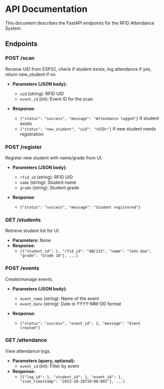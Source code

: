 # API Documentation

This document describes the FastAPI endpoints for the RFID Attendance System.

## Endpoints

### POST /scan

Receive UID from ESP32, check if student exists, log attendance if yes, return new_student if no.

- **Parameters (JSON body):**
  - `uid` (string): RFID UID
  - `event_id` (int): Event ID for the scan

- **Response:**
  - `{"status": "success", "message": "Attendance logged"}` if student exists
  - `{"status": "new_student", "uid": "<UID>"}` if new student needs registration

### POST /register

Register new student with name/grade from UI.

- **Parameters (JSON body):**
  - `rfid_id` (string): RFID UID
  - `name` (string): Student name
  - `grade` (string): Student grade

- **Response:**
  - `{"status": "success", "message": "Student registered"}`

### GET /students

Retrieve student list for UI.

- **Parameters:** None
- **Response:**
  - `[{"student_id": 1, "rfid_id": "ABC123", "name": "John Doe", "grade": "Grade 10"}, ...]`

### POST /events

Create/manage events.

- **Parameters (JSON body):**
  - `event_name` (string): Name of the event
  - `event_date` (string): Date in YYYY-MM-DD format

- **Response:**
  - `{"status": "success", "event_id": 1, "message": "Event created"}`

### GET /attendance

View attendance logs.

- **Parameters (query, optional):**
  - `event_id` (int): Filter by event
- **Response:**
  - `[{"log_id": 1, "student_id": 1, "event_id": 1, "scan_timestamp": "2023-10-28T10:00:00Z"}, ...]`
